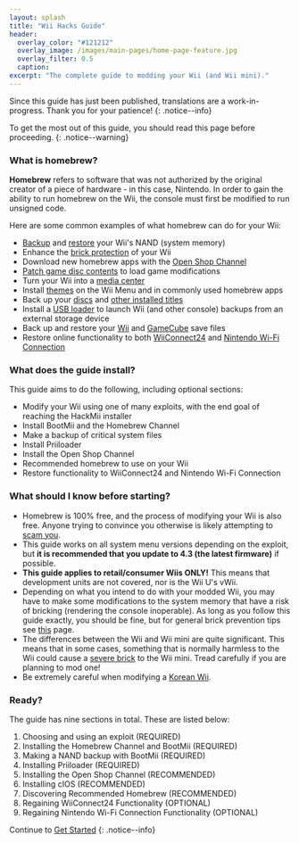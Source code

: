 ```yaml
---
layout: splash
title: "Wii Hacks Guide"
header:
  overlay_color: "#121212"
  overlay_image: /images/main-pages/home-page-feature.jpg
  overlay_filter: 0.5
  caption:
excerpt: "The complete guide to modding your Wii (and Wii mini)."
---
```


Since this guide has just been published, translations are a work-in-progress. Thank you for your patience!
{: .notice--info}

To get the most out of this guide, you should read this page before proceeding.
{: .notice--warning}

### What is homebrew?

**Homebrew** refers to software that was not authorized by the original creator of a piece of hardware - in this case, Nintendo. In order to gain the ability to run homebrew on the Wii, the console must first be modified to run unsigned code.

Here are some common examples of what homebrew can do for your Wii:

+ [Backup](bootmii) and [restore](bootmiirecover) your Wii's NAND (system memory)
+ Enhance the [brick protection](priiloader) of your Wii
+ Download new homebrew apps with the [Open Shop Channel](osc)
+ [Patch game disc contents](https://wiki.hacks.guide/wiki/Wii:Riivolution) to load game modifications
+ Turn your Wii into a [media center](wiimc)
+ Install [themes](themes) on the Wii Menu and in commonly used homebrew apps
+ Back up your [discs](dump-games) and [other installed titles](dump-wads)
+ Install a [USB loader](wii-loaders) to launch Wii (and other console) backups from an external storage device
+ Back up and restore your [Wii](wii-saves) and [GameCube](gcsaves) save files
+ Restore online functionality to both [WiiConnect24](wiiconnect24) and [Nintendo Wi-Fi Connection](wiimmfi)

### What does the guide install?

This guide aims to do the following, including optional sections:

+ Modify your Wii using one of many exploits, with the end goal of reaching the HackMii installer
+ Install BootMii and the Homebrew Channel
+ Make a backup of critical system files
+ Install Priiloader
+ Install the Open Shop Channel
+ Recommended homebrew to use on your Wii
+ Restore functionality to WiiConnect24 and Nintendo Wi-Fi Connection

### What should I know before starting?

+ Homebrew is 100% free, and the process of modifying your Wii is also free. Anyone trying to convince you otherwise is likely attempting to [scam you](https://hbc.hackmii.com/scam).
+ This guide works on all system menu versions depending on the exploit, but **it is recommended that you update to 4.3 (the latest firmware)** if possible.
+ **This guide applies to retail/consumer Wiis ONLY!** This means that development units are not covered, nor is the Wii U's vWii.
+ Depending on what you intend to do with your modded Wii, you may have to make some modifications to the system memory that have a risk of bricking (rendering the console inoperable). As long as you follow this guide exactly, you should be fine, but for general brick prevention tips see [this](bricks#brick-prevention) page.
+ The differences between the Wii and Wii mini are quite significant. This means that in some cases, something that is normally harmless to the Wii could cause a [severe brick](bricks#wi-fi-brick) to the Wii mini. Tread carefully if you are planning to mod one!
+ Be extremely careful when modifying a [Korean Wii](bricks#korean-kiierror-003-brick).

### Ready?

The guide has nine sections in total. These are listed below:

1. Choosing and using an exploit (REQUIRED)
1. Installing the Homebrew Channel and BootMii (REQUIRED)
1. Making a NAND backup with BootMii (REQUIRED)
1. Installing Priiloader (REQUIRED)
1. Installing the Open Shop Channel (RECOMMENDED)
1. Installing cIOS (RECOMMENDED)
1. Discovering Recommended Homebrew (RECOMMENDED)
1. Regaining WiiConnect24 Functionality (OPTIONAL)
1. Regaining Nintendo Wi-Fi Connection Functionality (OPTIONAL)

Continue to [Get Started](get-started)
{: .notice--info}
